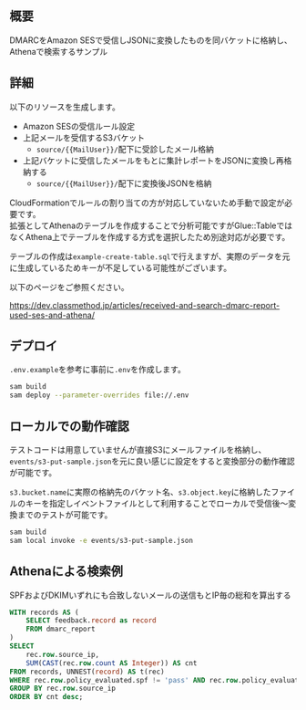 ## 概要

DMARCをAmazon SESで受信しJSONに変換したものを同バケットに格納し、Athenaで検索するサンプル

## 詳細

以下のリソースを生成します。

- Amazon SESの受信ルール設定
- 上記メールを受信するS3バケット
  - `source/{{MailUser}}/`配下に受診したメール格納
- 上記バケットに受信したメールをもとに集計レポートをJSONに変換し再格納する
  - `source/{{MailUser}}/`配下に変換後JSONを格納

CloudFormationでルールの割り当ての方が対応していないため手動で設定が必要です。  
拡張としてAthenaのテーブルを作成することで分析可能ですがGlue::TableではなくAthena上でテーブルを作成する方式を選択したため別途対応が必要です。

テーブルの作成は`example-create-table.sql`で行えますが、実際のデータを元に生成しているためキーが不足している可能性がございます。

以下のページをご参照ください。

https://dev.classmethod.jp/articles/received-and-search-dmarc-report-used-ses-and-athena/

## デプロイ

`.env.example`を参考に事前に`.env`を作成します。  

```bash
sam build
sam deploy --parameter-overrides file://.env
```

## ローカルでの動作確認

テストコードは用意していませんが直接S3にメールファイルを格納し、`events/s3-put-sample.json`を元に良い感じに設定をすると変換部分の動作確認が可能です。

`s3.bucket.name`に実際の格納先のバケット名、`s3.object.key`に格納したファイルのキーを指定しイベントファイルとして利用することでローカルで受信後〜変換までのテストが可能です。

```bash
sam build
sam local invoke -e events/s3-put-sample.json
```

## Athenaによる検索例

SPFおよびDKIMいずれにも合致しないメールの送信もとIP毎の総和を算出する

```sql
WITH records AS (
    SELECT feedback.record as record
    FROM dmarc_report
)
SELECT
    rec.row.source_ip,
    SUM(CAST(rec.row.count AS Integer)) AS cnt
FROM records, UNNEST(record) AS t(rec)
WHERE rec.row.policy_evaluated.spf != 'pass' AND rec.row.policy_evaluated.dkim != 'pass'
GROUP BY rec.row.source_ip
ORDER BY cnt desc;
```
